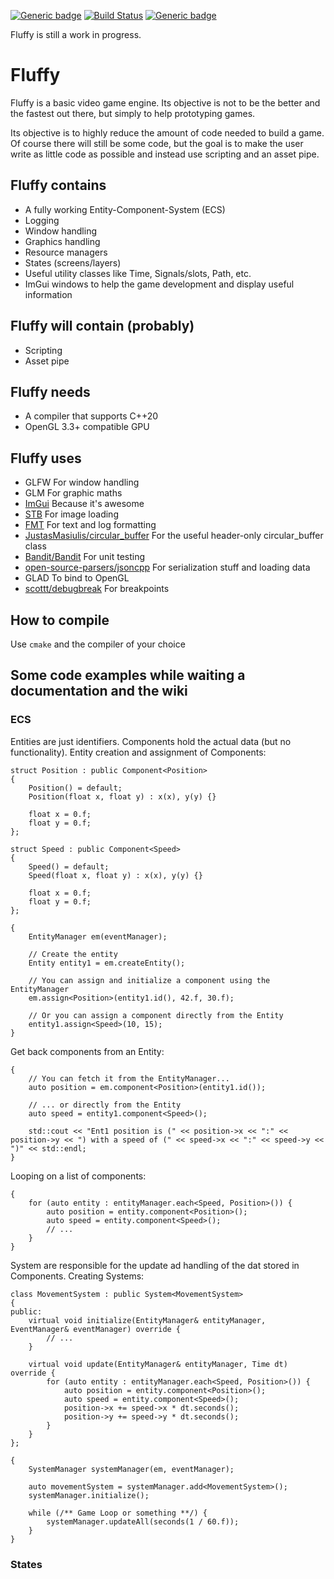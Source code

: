 [![Generic badge](https://img.shields.io/badge/licence-WTFPL-brightgreen.svg)](https://en.wikipedia.org/wiki/WTFPL)
[![Build Status](https://travis-ci.org/Lo-X/fluffy.svg?branch=master)](https://travis-ci.org/Lo-X/fluffy)
[![Generic badge](https://img.shields.io/badge/C++-20-brightgreen.svg)](https://en.wikipedia.org/wiki/C%2B%2B20)

Fluffy is still a work in progress.

# Fluffy

Fluffy is a basic video game engine. Its objective is not to be the better and the fastest out there, but simply to
help prototyping games.

Its objective is to highly reduce the amount of code needed to build a game. Of course there will still be some code,
but the goal is to make the user write as little code as possible and instead use scripting and an asset pipe. 

## Fluffy contains

* A fully working Entity-Component-System (ECS)
* Logging
* Window handling
* Graphics handling
* Resource managers
* States (screens/layers)
* Useful utility classes like Time, Signals/slots, Path, etc.
* ImGui windows to help the game development and display useful information

## Fluffy will contain (probably)

* Scripting
* Asset pipe

## Fluffy needs

* A compiler that supports C++20
* OpenGL 3.3+ compatible GPU

## Fluffy uses

* GLFW For window handling
* GLM For graphic maths
* [ImGui](https://github.com/ocornut/imgui) Because it's awesome
* [STB](http://nothings.org/stb) For image loading
* [FMT](https://fmt.dev/) For text and log formatting
* [JustasMasiulis/circular_buffer](https://github.com/JustasMasiulis/circular_buffer) For the useful header-only circular_buffer class
* [Bandit/Bandit](https://github.com/banditcpp/) For unit testing
* [open-source-parsers/jsoncpp](https://github.com/open-source-parsers/jsoncpp) For serialization stuff and loading data
* GLAD To bind to OpenGL
* [scottt/debugbreak](https://github.com/scottt/debugbreak) For breakpoints

## How to compile

Use  `cmake` and the compiler of your choice

## Some code examples while waiting a documentation and the wiki

### ECS

Entities are just identifiers. Components hold the actual data (but no functionality). Entity creation and 
assignment of Components:
```
struct Position : public Component<Position>
{
    Position() = default;
    Position(float x, float y) : x(x), y(y) {}
 
    float x = 0.f;
    float y = 0.f;
};

struct Speed : public Component<Speed>
{
    Speed() = default;
    Speed(float x, float y) : x(x), y(y) {}
 
    float x = 0.f;
    float y = 0.f;
};
 
{
    EntityManager em(eventManager);
    
    // Create the entity
    Entity entity1 = em.createEntity();
    
    // You can assign and initialize a component using the EntityManager
    em.assign<Position>(entity1.id(), 42.f, 30.f);
    
    // Or you can assign a component directly from the Entity
    entity1.assign<Speed>(10, 15);
}
```

Get back components from an Entity:
```
{
    // You can fetch it from the EntityManager...
    auto position = em.component<Position>(entity1.id());
    
    // ... or directly from the Entity
    auto speed = entity1.component<Speed>();
 
    std::cout << "Ent1 position is (" << position->x << ":" << position->y << ") with a speed of (" << speed->x << ":" << speed->y << ")" << std::endl;
}
```

Looping on a list of components:
```
{
    for (auto entity : entityManager.each<Speed, Position>()) {
        auto position = entity.component<Position>();
        auto speed = entity.component<Speed>();
        // ...
    }
}
```

System are responsible for the update ad handling of the dat stored in Components. Creating Systems:
```
class MovementSystem : public System<MovementSystem>
{
public:
    virtual void initialize(EntityManager& entityManager, EventManager& eventManager) override {
        // ...
    }
 
    virtual void update(EntityManager& entityManager, Time dt) override {
        for (auto entity : entityManager.each<Speed, Position>()) {
            auto position = entity.component<Position>();
            auto speed = entity.component<Speed>();
            position->x += speed->x * dt.seconds();
            position->y += speed->y * dt.seconds();
        }
    }
};
 
{
    SystemManager systemManager(em, eventManager);
 
    auto movementSystem = systemManager.add<MovementSystem>();
    systemManager.initialize();
    
    while (/** Game Loop or something **/) {
        systemManager.updateAll(seconds(1 / 60.f));
    }
}
```

### States

